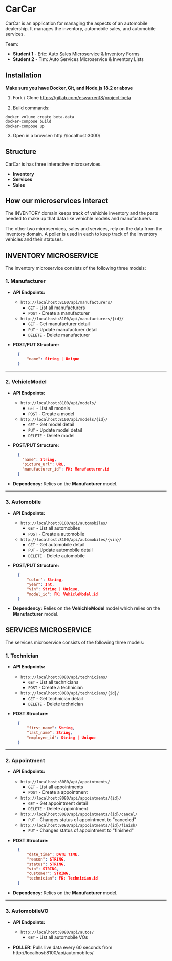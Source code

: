 # CarCar

CarCar is an application for managing the aspects of an automobile dealership. It manages the inventory, automobile sales, and automobile services.

Team:

* **Student 1** - Eric: Auto Sales Microservice & Inventory Forms
* **Student 2** - Tim: Auto Services Microservice & Inventory Lists

## Installation

**Make sure you have Docker, Git, and Node.js 18.2 or above**

1. Fork / Clone https://gitlab.com/eswarren18/project-beta

2. Build commands:
```
docker volume create beta-data
docker-compose build
docker-compose up
```
3. Open in a browser: http://localhost:3000/


## Structure

CarCar is has three interactive microservices.

- **Inventory**
- **Services**
- **Sales**

## How our microservices interact

The INVENTORY domain keeps track of vehichle inventory and the parts needed to make up that data like vehichle models and manufacturers.

The other two microservices, sales and services, rely on the data from the inventory domain.  A poller is used in each to keep track of the inventory vehicles and their statuses.


## INVENTORY MICROSERVICE

The inventory microservice consists of the following three models:

### 1. **Manufacturer**

- **API Endpoints:**
  - `http://localhost:8100/api/manufacturers/`
    - `GET` - List all manufacturers
    - `POST` - Create a manufacturer
  - `http://localhost:8100/api/manufacturers/{id}/`
    - `GET` - Get manufacturer detail
    - `PUT` - Update manufacturer detail
    - `DELETE` - Delete manufacturer

- **POST/PUT Structure:**
  ```json
    {
        "name": String | Unique
    }
---

### 2. **VehicleModel**

- **API Endpoints:**
  - `http://localhost:8100/api/models/`
    - `GET` - List all models
    - `POST` - Create a model
  - `http://localhost:8100/api/models/{id}/`
    - `GET` - Get model detail
    - `PUT` - Update model detail
    - `DELETE` - Delete model

- **POST/PUT Structure:**
  ```json
    {
      "name": String,
      "picture_url": URL,
      "manufacturer_id": FK: Manufacturer.id
    }
- **Dependency:** Relies on the **Manufacturer** model.

---

### 3. **Automobile**

- **API Endpoints:**
  - `http://localhost:8100/api/automobiles/`
    - `GET` - List all automobiles
    - `POST` - Create a automobile
  - `http://localhost:8100/api/automobiles/{vin}/`
    - `GET` - Get automobile detail
    - `PUT` - Update automobile detail
    - `DELETE` - Delete automobile

- **POST/PUT Structure:**
  ```json
    {
        "color": String,
        "year": Int,
        "vin": String | Unique,
        "model_id": FK: VehicleModel.id
    }
- **Dependency:** Relies on the **VehichleModel** model which relies on the **Manufacturer** model.


## SERVICES MICROSERVICE

The services microservice consists of the following three models:

### 1. **Technician**

- **API Endpoints:**
  - `http://localhost:8080/api/technicians/`
    - `GET` - List all technicians
    - `POST` - Create a technician
  - `http://localhost:8080/api/technicians/{id}/`
    - `GET` - Get technician detail
    - `DELETE` - Delete technician

- **POST Structure:**
  ```json
    {
        "first_name": String,
        "last_name": String,
        "employee_id": String | Unique
    }
---

### 2. **Appointment**

- **API Endpoints:**
  - `http://localhost:8080/api/appointments/`
    - `GET` - List all appointments
    - `POST` - Create a appointment
  - `http://localhost:8080/api/appointments/{id}/`
    - `GET` - Get appointment detail
    - `DELETE` - Delete appointment
  - `http://localhost:8080/api/appointments/{id}/cancel/`
    - `PUT` - Changes status of appointment to "canceled"
  - `http://localhost:8080/api/appointments/{id}/finish/`
    - `PUT` - Changes status of appointment to "finished"

- **POST Structure:**
  ```json
    {
		"date_time": DATE TIME,
		"reason": STRING,
		"status": STRING,
		"vin": STRING,
		"customer": STRING,
		"technician": FK: Technician.id
    }
- **Dependency:** Relies on the **Manufacturer** model.

---

### 3. **AutomobileVO**

- **API Endpoints:**
  - `http://localhost:8080/api/autos/`
    - `GET` - List all automobile VOs

- **POLLER:** Pulls live data every 60 seconds from http://localhost:8100/api/automobiles/
